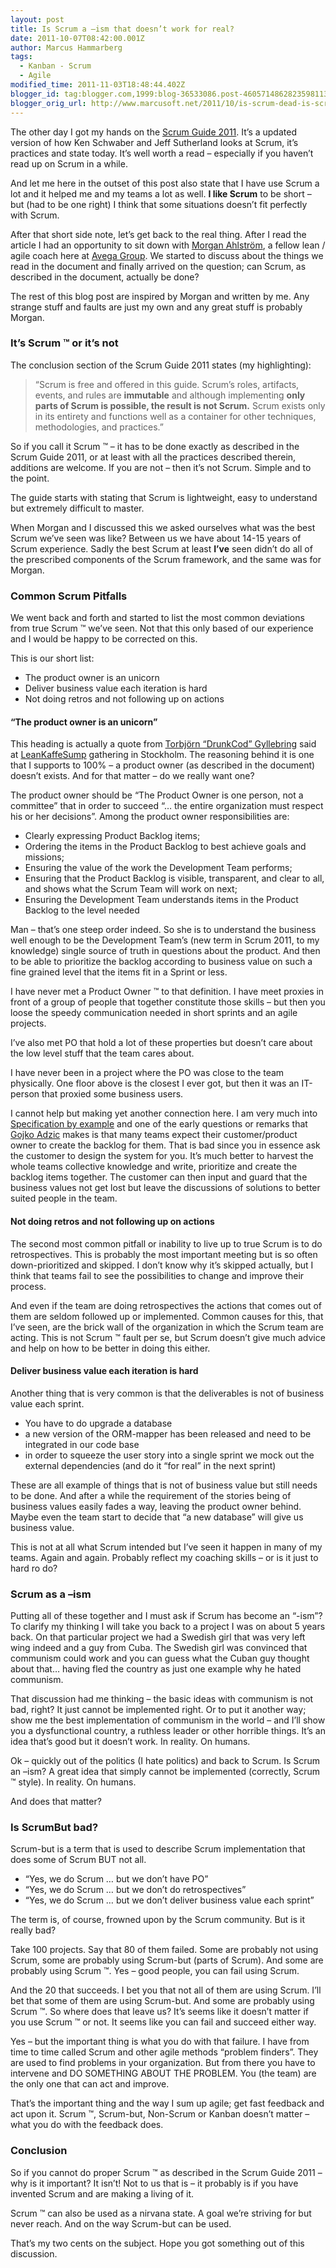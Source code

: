 ```yaml
---
layout: post
title: Is Scrum a –ism that doesn’t work for real?
date: 2011-10-07T08:42:00.001Z
author: Marcus Hammarberg
tags:
  - Kanban - Scrum
  - Agile
modified_time: 2011-11-03T18:48:44.402Z
blogger_id: tag:blogger.com,1999:blog-36533086.post-4605714862823598113
blogger_orig_url: http://www.marcusoft.net/2011/10/is-scrum-dead-is-scrum-aism.html
---
```


The other day I got my hands on the
<a href="http://www.scrum.org/scrumguides" target="_blank">Scrum Guide
2011</a>. It’s a updated version of how Ken Schwaber and Jeff Sutherland
looks at Scrum, it’s practices and state today. It’s well worth a read –
especially if you haven’t read up on Scrum in a while.

And let me here in the outset of this post also state that I have use
Scrum a lot and it helped me and my teams a lot as well. **I like
Scrum** to be short – but (had to be one right) I think that some
situations doesn’t fit perfectly with Scrum.

After that short side note, let’s get back to the real thing. After I
read the article I had an opportunity to sit down with
<a href="http://twitter.com/#!/morgsterious" target="_blank">Morgan
Ahlström</a>, a fellow lean / agile coach here at
<a href="http://www.avegagroup.se/" target="_blank">Avega Group</a>. We
started to discuss about the things we read in the document and finally
arrived on the question; can Scrum, as described in the document,
actually be done?

The rest of this blog post are inspired by Morgan and written by me. Any
strange stuff and faults are just my own and any great stuff is probably
Morgan.

### It’s Scrum ™ or it’s not

The conclusion section of the Scrum Guide 2011 states (my
highlighting):

> “Scrum is free and offered in this guide. Scrum’s roles, artifacts,
> events, and rules are **immutable** and although implementing **only
> parts of Scrum is possible, the result is not Scrum.** Scrum exists
> only in its entirety and functions well as a container for other
> techniques, methodologies, and practices.”

So if you call it Scrum ™ – it has to be done exactly as described in
the Scrum Guide 2011, or at least with all the practices described
therein, additions are welcome. If you are not – then it’s not Scrum.
Simple and to the point.

The guide starts with stating that Scrum is lightweight, easy to
understand but extremely difficult to master.

When Morgan and I discussed this we asked ourselves what was the best
Scrum we’ve seen was like? Between us we have about 14-15 years of Scrum
experience. Sadly the best Scrum at least **I’ve** seen didn’t do all of
the prescribed components of the Scrum framework, and the same was for
Morgan.

### Common Scrum Pitfalls

We went back and forth and started to list the most common deviations
from true Scrum ™ we’ve seen. Not that this only based of our experience
and I would be happy to be corrected on this.

This is our short list:

- The product owner is an unicorn
- Deliver business value each iteration is hard
- Not doing retros and not following up on actions

#### “The product owner is an unicorn”

This heading is actually a quote from [Torbjörn “DrunkCod”
Gyllebring](http://twitter.com/#!/drunkcod) said at
<a href="http://twitter.com/#!/leankaffesump"
target="_blank">LeanKaffeSump</a> gathering in Stockholm. The reasoning
behind it is one that I supports to 100% – a product owner (as described
in the document) doesn’t exists. And for that matter – do we really want
one?

The product owner should be “The Product Owner is one person, not a
committee” that in order to succeed “… the entire organization must
respect his or her decisions”. Among the product owner responsibilities
are:

- Clearly expressing Product Backlog items;
- Ordering the items in the Product Backlog to best achieve goals and
    missions;
- Ensuring the value of the work the Development Team performs;
- Ensuring that the Product Backlog is visible, transparent, and clear
    to all, and shows what the Scrum Team will work on next;
- Ensuring the Development Team understands items in the Product
    Backlog to the level needed

Man – that’s one steep order indeed. So she is to understand the
business well enough to be the Development Team’s (new term in Scrum
2011, to my knowledge) single source of truth in questions about the
product. And then to be able to prioritize the backlog according to
business value on such a fine grained level that the items fit in a
Sprint or less.

I have never met a Product Owner ™ to that definition. I have meet
proxies in front of a group of people that together constitute those
skills – but then you loose the speedy communication needed in short
sprints and an agile projects.

I’ve also met PO that hold a lot of these properties but doesn’t care
about the low level stuff that the team cares about.

I have never been in a project where the PO was close to the team
physically. One floor above is the closest I ever got, but then it was
an IT-person that proxied some business users.

I cannot help but making yet another connection here. I am very much
into <a href="http://www.specificationbyexample.com/"
target="_blank">Specification by example</a> and one of the early
questions or remarks that
<a href="http://gojko.net/" target="_blank">Gojko Adzic</a> makes is
that many teams expect their customer/product owner to create the
backlog for them. That is bad since you in essence ask the customer to
design the system for you. It’s much better to harvest the whole teams
collective knowledge and write, prioritize and create the backlog items
together. The customer can then input and guard that the business values
not get lost but leave the discussions of solutions to better suited
people in the team.

#### Not doing retros and not following up on actions

The second most common pitfall or inability to live up to true Scrum is
to do retrospectives. This is probably the most important meeting but is
so often down-prioritized and skipped. I don’t know why it’s skipped
actually, but I think that teams fail to see the possibilities to change
and improve their process.

And even if the team are doing retrospectives the actions that comes out
of them are seldom followed up or implemented. Common causes for this,
that I’ve seen, are the brick wall of the organization in which the
Scrum team are acting.
This is not Scrum ™ fault per se, but Scrum doesn’t give much advice and
help on how to be better in doing this either.

#### Deliver business value each iteration is hard

Another thing that is very common is that the deliverables is not of
business value each sprint.

- You have to do upgrade a database
- a new version of the ORM-mapper has been released and need to be
    integrated in our code base
- in order to squeeze the user story into a single sprint we mock out
    the external dependencies (and do it “for real” in the next sprint)

These are all example of things that is not of business value but still
needs to be done. And after a while the requirement of the stories being
of business values easily fades a way, leaving the product owner behind.
Maybe even the team start to decide that “a new database” will give us
business value.

This is not at all what Scrum intended but I’ve seen it happen in many
of my teams. Again and again. Probably reflect my coaching skills – or
is it just to hard ro do?

### Scrum as a –ism

Putting all of these together and I must ask if Scrum has become an
“-ism”?
To clarify my thinking I will take you back to a project I was on about
5 years back. On that particular project we had a Swedish girl that was
very left wing indeed and a guy from Cuba. The Swedish girl was
convinced that communism could work and you can guess what the Cuban guy
thought about that… having fled the country as just one example why he
hated communism.

That discussion had me thinking – the basic ideas with communism is not
bad, right? It just cannot be implemented right. Or to put it another
way; show me the best implementation of communism in the world – and
I’ll show you a dysfunctional country, a ruthless leader or other
horrible things. It’s an idea that’s good but it doesn’t work. In
reality. On humans.

Ok – quickly out of the politics (I hate politics) and back to Scrum. Is
Scrum an –ism? A great idea that simply cannot be implemented
(correctly, Scrum ™ style). In reality. On humans.

And does that matter?

### Is ScrumBut bad?

Scrum-but is a term that is used to describe Scrum implementation that
does some of Scrum BUT not all.

- “Yes, we do Scrum … but we don’t have PO”
- “Yes, we do Scrum … but we don’t do retrospectives”
- “Yes, we do Scrum … but we don’t deliver business value each sprint”

The term is, of course, frowned upon by the Scrum community. But is it
really bad?

Take 100 projects. Say that 80 of them failed. Some are probably not
using Scrum, some are probably using Scrum-but (parts of Scrum). And
some are probably using Scrum ™. Yes – good people, you can fail using
Scrum.

And the 20 that succeeds. I bet you that not all of them are using
Scrum. I’ll bet that some of them are using Scrum-but. And some are
probably using Scrum ™. So where does that leave us? It’s seems like it
doesn’t matter if you use Scrum ™ or not. It seems like you can fail and
succeed either way.

Yes – but the important thing is what you do with that failure. I have
from time to time called Scrum and other agile methods “problem
finders”. They are used to find problems in your organization. But from
there you have to intervene and DO SOMETHING ABOUT THE PROBLEM. You (the
team) are the only one that can act and improve.  

That’s the important thing and the way I sum up agile; get fast feedback
and act upon it. Scrum ™, Scrum-but, Non-Scrum or Kanban doesn’t matter
– what you do with the feedback does.

### Conclusion

So if you cannot do proper Scrum ™ as described in the Scrum Guide 2011
– why is it important? It isn’t! Not to us that is – it probably is if
you have invented Scrum and are making a living of it.

Scrum ™ can also be used as a nirvana state. A goal we’re striving for
but never reach. And on the way Scrum-but can be used.

That’s my two cents on the subject. Hope you got something out of this
discussion.
